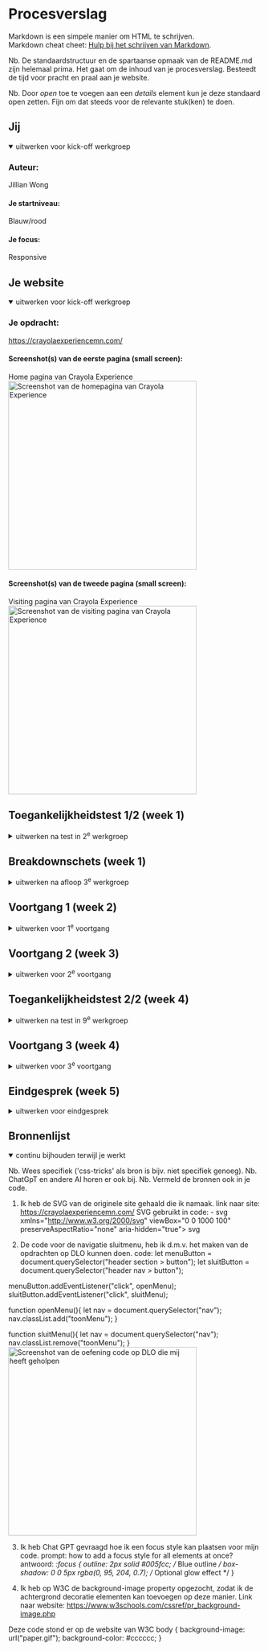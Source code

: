 # Procesverslag
Markdown is een simpele manier om HTML te schrijven.  
Markdown cheat cheet: [Hulp bij het schrijven van Markdown](https://github.com/adam-p/markdown-here/wiki/Markdown-Cheatsheet).

Nb. De standaardstructuur en de spartaanse opmaak van de README.md zijn helemaal prima. Het gaat om de inhoud van je procesverslag. Besteedt de tijd voor pracht en praal aan je website.

Nb. Door *open* toe te voegen aan een *details* element kun je deze standaard open zetten. Fijn om dat steeds voor de relevante stuk(ken) te doen.





## Jij

<details open>
  <summary>uitwerken voor kick-off werkgroep</summary>

  ### Auteur:
 Jillian Wong

  #### Je startniveau:
 Blauw/rood

  #### Je focus:
 Responsive 
 
</details>






## Je website

<details open>
  <summary>uitwerken voor kick-off werkgroep</summary>

  ### Je opdracht:
 https://crayolaexperiencemn.com/

  #### Screenshot(s) van de eerste pagina (small screen): 
  Home pagina van Crayola Experience
  <img src="readme-images/homepagina.jpg" width="375px" alt="Screenshot van de homepagina van Crayola Experience">

  #### Screenshot(s) van de tweede pagina (small screen):
  Visiting pagina van Crayola Experience
  <img src= "readme-images/visiting_pagina.jpg" width="375px" alt="Screenshot van de visiting pagina van Crayola Experience">
 
</details>



## Toegankelijkheidstest 1/2 (week 1)

<details>
  <summary>uitwerken na test in 2<sup>e</sup> werkgroep</summary>
  <img src= "readme-images/toegankelijkheidstest1.png" width="375px" alt="Toegankelijkheidstest ingevuld 1/5">
  <img src= "readme-images/toegankelijkheidstest2.png" width="375px" alt="Toegankelijkheidstest ingevuld 2/5">
  <img src= "readme-images/toegankelijkheidstest3.png" width="375px" alt="Toegankelijkheidstest ingevuld 3/5">
  <img src= "readme-images/toegankelijkheidstest4.png" width="375px" alt="Toegankelijkheidstest ingevuld 4/5">
  <img src= "readme-images/toegankelijkheidstest5.png" width="375px" alt="Toegankelijkheidstest ingevuld 5/5">

  ### Bevindingen
  Lijst met je bevindingen die in de test naar voren kwamen:
  - De website kon niet gevalideert worden in de W3C validator, hij geeft een error.
  - Ik heb opgemerkt dat er geen dark mode thema is, wat ik eigenlijk wel had verwacht van zo'n officiele/professionele website.
  - Er komen geen animations voor wat ik ook had verwacht bij zo'n website waarbij de thema kinderachtig is.
  - De website gebruikt veel divjes voor vormgeving.


</details>



## Breakdownschets (week 1)

<details>
  <summary>uitwerken na afloop 3<sup>e</sup> werkgroep</summary>

  ### de home pagina: 
  <img src="readme-images/homepagina_breakdown.jpg" width="375px" alt="breakdown van de home pagina">

  ### de visiting pagina: 
  <img src="readme-images/visiting_breakdown.jpg" width="375px" alt="breakdown van de visiting pagina">

</details>





## Voortgang 1 (week 2)

<details>
  <summary>uitwerken voor 1<sup>e</sup> voortgang</summary>

  ### Stand van zaken
 Ik heb voor de eerste voortgangsgesprek mijn HTML van beide pagina's af kunnen hebben. Ik heb tijdens het opmaken van deze code geen problemen gehad.


  ### Agenda voor meeting
  samen met je groepje opstellen

  | student 1      | student 2          | student 3    | student 4        |
  | ---            | ---                | ---          | ---              |
  | Hoe kan ik de  | Wat gebeurt er als | Was afwezig  | Was afwezig      |
  | video van mijn | je je code af hebt |              |                  |
  | site           | en de website 
  | downloaden?    | veranderd?


  ### Verslag van meeting
  De uitkomsten van de meeting vastleggen

Ik had niet zo zeer fouten in mijn code, ik kreeg wel advies over hoe ik bepaalde stukjes kan coderen:
- Voor de FAQ kan ik het details-element gebruiken.
- De lijst met tickets en Crayola-icoontjes kan ik structureren als article-elementen.
- Voor de achtergrond kan ik het ::before-attribuut in CSS toepassen.
- Een media query kan ik gebruiken om het hamburgermenu te implementeren.
- De nav boven de h1 is niet problematisch voor screenreaders.

Antwoorden op gestelde vragen:
- De video kan je halen uit de dev. tools> network> type> video zoeken> downloaden.
- Het is niet erg als de website verandered. Ik ga kijken naar de screenshots, dus  je kan de oude versie namaken. Als er animaties zijn kan je de Wayback machine gebruiken om de oude versie van de website te zien.


</details>





## Voortgang 2 (week 3)

<details>
  <summary>uitwerken voor 2<sup>e</sup> voortgang</summary>

  ### Stand van zaken
  Ik heb de CSS van mijn eerste pagin af en heb een begin gemaakt aan de tweede pagina. Ik heb hiervoor een paar vragen die ik hieronder zal uitschrijven.


  ### Agenda voor meeting
  samen met je groepje opstellen

  | student 1      | student 2          | student 3       | student 4        |
  | ---            | ---                | ---             | ---              |
  | Mag je s css   | Is het een vereiste| Waarvoor        | Ze had geen      |
  | stylesheets    | om je menu werkend | gebruik je      | vragen, want der |
  | gebruiken ?    | te krijgen?        | padding en      | website was nog  |
  |                |                    | waarvoor margin | niet zover       |


  ### Verslag van meeting

  hier na afloop snel de uitkomsten van de meeting vastleggen

  Mijn niet algemene vragen:
  - Is mijn ⁠Footer nav in html nesting goed?
  - ⁠Zo ja hoe kan ik 2 rijtjes naast elkaar zetten en wanneer het groter wordt dat ze allemaal naast    elkaar veranderen (responsive laten bewegen)
  - ⁠Mag de div als container voor de video gebruik worden - Ik heb dit geplaatst voor een container voor die button.

  Antwoorden op de gestelde vragen en feedback:
  - Je mag 2 stylesheets gebruiken, maar voor deze opdracht en mijn websit is het niet zo zeer nodig.
  - Footer nav ul moet je tot sections maken ⁠en dan met flex wrap naast elkaar plaatsen en media query gebruiken zodat het responsive word.
  -  class is goed toegepast het mag. Je mag bij een section als je dezelfde ding wil laten doen voor beide pagina’s een class ook toevoegen.
  -  ⁠div van de video mag want het is puur voor styling.
  -  ⁠h1 moet altijd gaan over de gehele site dus de h1 kan crayola experience zijn en dan in css op visually-hidden zetten zodat het onzichtbaar wordt, maar voor de screenreader zal het nog opgelezen worden.
  - verder ziet je ReadMe goed uit en breakdown schetsen ook. De html en css structuur zien ook goed uit.
  - Alt tekstjes nog bijzetten bij imgs
  - Antwoord op student 2 der vraag: Ja het is een vereiste en je kan ook animaties toevoegen.
  - Antwoord op student 3 zijn vraag: Padding gebruiken voor binnen en margin voor buiten wit-ruimte.
</details>





## Toegankelijkheidstest 2/2 (week 4)

<details>
  <summary>uitwerken na test in 9<sup>e</sup> werkgroep</summary>

  <img src="readme-images/WCAGchecklist.png" width="375px" alt="Toegankelijkheidstest 1/5">
  <img src="readme-images/WCAGchecklist1.png" width="375px" alt="Toegankelijkheidstest 2/5">
  <img src="readme-images/WCAGchecklist2.png" width="375px" alt="Toegankelijkheidstest 3/5">
  <img src="readme-images/WCAGchecklist3.png" width="375px" alt="Toegankelijkheidstest 4/5">
  <img src="readme-images/WCAGchecklist4.png" width="375px" alt="Toegankelijkheidstest 5/5">

  ### Bevindingen
  Lijst met je bevindingen die in de test naar voren kwamen (geef ook aan wat er verbeterd is):
  - De linkjes en buttons hebben duidelijke namen waardoor je weet wat je moet doen wanneer je erop bent met de screen reader.
  - Ik heb goed gebruik gemaakt van de Headings, dus h1,h2,h3 (eentje is niet overgeslagen).

  Wat ik heb verbeterd:
  - Mijn website valideert wel in W3C.
  - Ik heb een dark-mode thema toegevoegd.
  - Ik heb probeert om zo min mogelijk divjes te gebruiken, en wanneer ik ze toch heb gebruikt, heb ik ervoor gezorgd dat het puur voor styling is.
  - Er is geen autoplay bij de video.
  - Ik heb gebruik gemaakt van List items voor list content.

</details>





## Voortgang 3 (week 4)

<details>
  <summary>uitwerken voor 3<sup>e</sup> voortgang</summary>

  ### Stand van zaken
  Ik heb voor dit gesprek het overgrootste deel van mijn code af, ik heb alleen nog een paar vragen die ik wil stellen die ik hieronder zal uitschrijven.

  Ik heb vragen over deze stukken code:
    <img src="readme-images/standvanzaken.jpeg" width="375px" alt="Screenshot van welke vragen ik ga stellen">
    <img src="readme-images/standvanzaken2.jpeg" width="375px" alt="Screenshot van welke vragen ik ga stellen">
    <img src="readme-images/standvanzaken3.jpeg" width="375px" alt="Screenshot van welke vragen ik ga stellen">
    <img src="readme-images/standvanzaken4.jpeg" width="375px" alt="Screenshot van welke vragen ik ga stellen">
    <img src="readme-images/standvanzaken5.jpeg" width="375px" alt="Screenshot van welke vragen ik ga stellen">

  ### Agenda voor meeting
  samen met je groepje opstellen

  | student 1      |
  | ---            |
  | Ik had voor dit| 
  | gesprek alleen | 
  | vragen over m'n|  
  | eigen code.    |

  => andere studenten waren afwezig


  ### Verslag van meeting
  hier na afloop snel de uitkomsten van de meeting vastleggen

  - Ik kreeg als feedback dat mijn website al redelijk af eruit ziet, alleen een paar finishing touches had het nodig.
  - Ik stelde specifieke vragen over mijn code, waar ik gelijk hulp kreeg. Ik heb deze code dan thuis verbeterd.
  - Ik had ook gevraagd als ik de styling van de navigatie moet nadoen sins ik responsive heb gekozen, en ik kreeg als antwoord, ja die hover nav styling kan wel erbij. Ik kreeg hiervor ook hulp hoe ik het zou kunnen uitvoeren.
  - Ik kreeg ook als feedback dat ik me dark mode eerst in orde moet maken voordat ik de nav styling doe, want die is belangrijker.
</details>





## Eindgesprek (week 5)

<details>
  <summary>uitwerken voor eindgesprek</summary>

  ### Je uitkomst - karakteristiek screenshots:
  Ik ben erg trots op het resultaat van de homepage, omdat het de stijl van de originele website echt goed weergeeft. Ik heb hier veel tijd en moeite in gestoken om het er zo goed mogelijk uit te laten zien.
  <img src="readme-images/Homepagina_screenshot.png" width="375px" alt="Uitkomst van mijn Home-pagina">


  ### Dit ging goed/Heb ik geleerd: 
  
  Ik heb geleerd hoe ik met Grid content kan verplaatsen en ook responsive laten bewegen.

  <img src="readme-images/screenshot_grid.png" width="375px" alt="Hier is een foto van mijn gemaakte site waar ik grid heb toegepast">

  <img src="readme-images/screenshot_grid2.png" width="375px" alt="Hier is een foto van mijn gemaakte site waar ik grid heb toegepast">

  <img src="readme-images/screenshot_responsive.png" width="375px" alt="Hier zie je dat het responsive werkt">


  ### Dit was lastig/Is niet gelukt:

  Het is me niet gelukt om het openklap hamburgermenu (mobile scherm) met deze styling te krijgen, Ik heb de navigatie menu op de desktop scherm wel geprobeerd en die is me gelukt. 

  <img src="readme-images/screenshot_openklap_hamburgermenu.png" width="375px" alt="Zo ziet het eruit als je de hamburgermenu klik op de originele site">

  Ik realiseerde me te laat dat deze section geen H'tje heeft. Zelfs als ik er een H'tje aan zou toevoegen, zou ik al mijn code opnieuw moeten aanpassen, wat me in tijdnood zou brengen. Dit was ook de enige foutmelding die ik kreeg van de validator, dus ik wilde geen risico nemen dat mijn code zou breken door aanpassingen te maken.

  <img src="readme-images/nietgelukt.png" width="375px" alt="De section zonder een h'tje">

</details>





## Bronnenlijst

<details open>
  <summary>continu bijhouden terwijl je werkt</summary>

  Nb. Wees specifiek ('css-tricks' als bron is bijv. niet specifiek genoeg). 
  Nb. ChatGpT en andere AI horen er ook bij.
  Nb. Vermeld de bronnen ook in je code.

  1. Ik heb de SVG van de originele site gehaald die ik namaak.
  link naar site: https://crayolaexperiencemn.com/
  SVG gebruikt in code: 
    - svg xmlns="http://www.w3.org/2000/svg" viewBox="0 0 1000 100" preserveAspectRatio="none" aria-hidden="true">
			<path class="elementor-shape-fill" d="M790.5,93.1c-59.3-5.3-116.8-18-192.6-50c-29.6-12.7-76.9-31-100.5-35.9c-23.6-4.9-52.6-7.8-75.5-5.3
			c-10.2,1.1-22.6,1.4-50.1,7.4c-27.2,6.3-58.2,16.6-79.4,24.7c-41.3,15.9-94.9,21.9-134,22.6C72,58.2,0,25.8,0,25.8V100h1000V65.3
			c0,0-51.5,19.4-106.2,25.7C839.5,97,814.1,95.2,790.5,93.1z"></path>
		svg

  2. De code voor de navigatie sluitmenu, heb ik d.m.v. het maken van de opdrachten op DLO kunnen doen.
  code:
  let menuButton = document.querySelector("header section > button");
  let sluitButton = document.querySelector("header nav > button");

  menuButton.addEventListener("click", openMenu);
  sluitButton.addEventListener("click", sluitMenu);

  function openMenu(){
    let nav = document.querySelector("nav");
    nav.classList.add("toonMenu");
  }
  
  function sluitMenu(){
    let nav = document.querySelector("nav");
    nav.classList.remove("toonMenu");
  }
  <img src="readme-images/screenshot_code_slutmenu.png" width="375px"  alt="Screenshot van de oefening code op DLO die mij heeft geholpen">

3. Ik heb Chat GPT gevraagd hoe ik een focus style kan plaatsen voor mijn code.
prompt: how to add a focus style for all elements at once?
antwoord: *:focus {
    outline: 2px solid #005fcc; /* Blue outline */
    box-shadow: 0 0 5px rgba(0, 95, 204, 0.7); /* Optional glow effect */
}

4. Ik heb op W3C de background-image property opgezocht, zodat ik de achtergrond decoratie elementen kan toevoegen op deze manier.
Link naar website: https://www.w3schools.com/cssref/pr_background-image.php

Deze code stond er op de website van W3C
body {
 background-image: url("paper.gif");
 background-color: #cccccc;
}
</details>